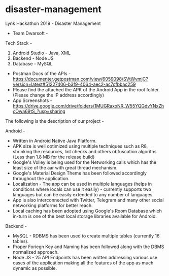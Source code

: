 # disaster-management
Lynk Hackathon 2019 - Disaster Management

- Team Dwarsoft -

Tech Stack -

1. Android Studio - Java, XML
2. Backend - Node JS
3. Database - MySQL

- Postman Docs of the APIs - https://documenter.getpostman.com/view/6059098/SVtWvmjC?version=latest#51227406-b3f9-4064-aec2-ac7cfbbac259
- Please find the attached the APK of the Android App in the root folder. (Please change the IP address accordingly)
- App Screenshots - https://drive.google.com/drive/folders/1MUGRaxoNR_W55YQGdvYNxZhcOwa69tS_?usp=sharing

The following is the description of our project -

Android - 
 - Written in Android Native Java Platform.
 - APK size is well optimized using multiple techniques such as R8, shrinking the resources, lint checks and others 
obfuscation algoriths (Less than 1.8 MB for the release build)
 - Google's Volley is being used for the Networking calls which has the least size of the aar with great thread mechanism.
 - Google's Material Design Theme has been followed accordingly throughout the application.
 - Localization - The app can be used in multiple languages (helps in conditions where locals can use it easily) - currently
supports two languages but can be easily extended to any number of languages.
 - App is also interconnected with Twitter, Telegram and many other social networking platforms for better reach.
 - Local caching has been adopted using Google's Room Database which in-turn is one of the best local storage libraries available for Android.

Backend -
 - MySQL - RDBMS has been used to create multiple tables (currently 16 tables).
 - Proper Foriegn Key and Naming has been followed along with the DBMS normalized approach.
 - Node JS - 25 API Endpoints has been written addressing various use cases of the application making all the features of the app as much dynamic as possible.